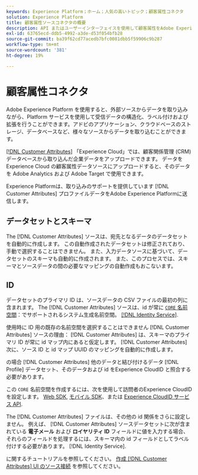 ```yaml
---
keywords: Experience Platform；ホーム；人気の高いトピック；顧客属性コネクタ
solution: Experience Platform
title: 顧客属性ソースコネクタの概要
description: API またはユーザーインターフェイスを使用して顧客属性をAdobe Experience Platformに接続する方法を説明します
exl-id: 63765ecd-ddb5-4992-a3de-d53f054bfb28
source-git-commit: ba39f62cd77acedb7bfc0081dbb5f59906c9b287
workflow-type: tm+mt
source-wordcount: '381'
ht-degree: 19%

---
```


# 顧客属性コネクタ

Adobe Experience Platform を使用すると、外部ソースからデータを取り込みながら、Platform サービスを使用して受信データの構造化、ラベル付けおよび拡張を行うことができます。アドビのアプリケーション、クラウドベースのストレージ、データベースなど、様々なソースからデータを取り込むことができます。

[[!DNL Customer Attributes]](https://experienceleague.adobe.com/docs/core-services/interface/services/customer-attributes/attributes.html?lang=ja) 「Experience Cloud」では、顧客関係管理 (CRM) データベースから取り込んだ企業データをアップロードできます。 データを Experience Cloud の顧客属性データソースにアップロードすると、そのデータを Adobe Analytics および Adobe Target で使用できます。

Experience Platformは、取り込みのサポートを提供しています [!DNL Customer Attributes] プロファイルデータをAdobe Experience Platformに送信します。

## データセットとスキーマ

The [!DNL Customer Attributes] ソースは、宛先となるデータのデータセットを自動的に作成します。 この自動作成されたデータセットは修正されており、手動で選択することはできません。 また、入力データソースに基づいて、データセットのスキーマも自動的に作成されます。 また、このプロセスでは、スキーマとソースデータの間の必要なマッピングの自動作成もおこないます。

## ID

データセットのプライマリ ID は、ソースデータの CSV ファイルの最初の列に含まれます。 The [!DNL Customer Attributes] ソースは、id が常に [`CORE` 名前空間](../../../identity-service/features/namespaces.md)：でサポートされるシステム生成名前空間。 [[!DNL Identity Service]](../../../identity-service/home.md).

使用時に ID 用の既存の名前空間を選択することはできません [!DNL Customer Attributes] ソースの理由： [!DNL Customer Attributes] は、スキーマのプライマリ ID が常に id マップ内にあると仮定します。 [!DNL Customer Attributes] 次に、ソース ID と id マップ UUID のマッピングを自動的に作成します。

の場合 [!DNL Customer Attributes] 他のデータと結び付けるデータ [!DNL Profile] データセット、そのデータおよび id をExperience CloudID と照合する必要があります。

この `CORE` 名前空間を作成するには、次を使用して訪問者のExperience CloudID を設定します。 [Web SDK](https://experienceleague.adobe.com/docs/experience-platform/edge/identity/overview.html?lang=ja), [モバイル SDK](https://developer.adobe.com/client-sdks/documentation/mobile-core/identity/)、または [Experience CloudID サービス API](https://experienceleague.adobe.com/docs/id-service/using/intro/overview.html?lang=ja).

The [!DNL Customer Attributes] ファイルは、その他の id 関係をさらに設定しません。 例えば、 [!DNL Customer Attributes] ソースデータセットに次が含まれている **電子メール** および **ロイヤリティ ID** フィールドに値を入力する場合、それらのフィールドを処理するには、スキーマ内の id フィールドとしてラベル付けする必要があります。 [!DNL Identity Service].

に関するチュートリアルを参照してください。 [作成 [!DNL Customer Attributes] UI のソース接続](../../tutorials/ui/create/adobe-applications/customer-attributes.md) を参照してください。
